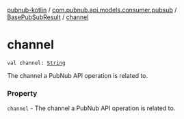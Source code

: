 [pubnub-kotlin](../../index.md) / [com.pubnub.api.models.consumer.pubsub](../index.md) / [BasePubSubResult](index.md) / [channel](./channel.md)

# channel

`val channel: `[`String`](https://kotlinlang.org/api/latest/jvm/stdlib/kotlin/-string/index.html)

The channel a PubNub API operation is related to.

### Property

`channel` - The channel a PubNub API operation is related to.